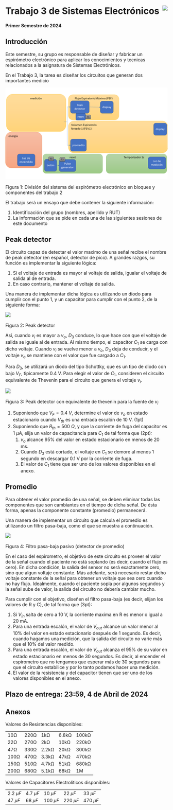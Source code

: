 # <img src="https://julianodb.github.io/SISTEMAS_ELECTRONICOS_PARA_INGENIERIA_BIOMEDICA/img/logo_fing.png?raw=true" align="right" height="45"> Trabajo 3 de Sistemas Electrónicos

#### Primer Semestre de 2024

## Introducción

Este semestre, su grupo es responsable de diseñar y fabricar un espirómetro electrónico para aplicar los conocimientos y tecnicas relacionados a la asignatura de Sistemas Electrónicos. 

En el Trabajo 3, la tarea es diseñar los circuitos que generan dos importantes medicio

![T1](../img/T3_blocks.png)

Figura 1: División del sistema del espirómetro electrónico en bloques y componentes del trabajo 2

El trabajo será un ensayo que debe contener la siguiente información:

1. Identificación del grupo (nombres, apellido y RUT)
1. La información que se pide en cada una de las siguientes sesiones de este documento

## Peak detector

El circuito capaz de detectar el valor maximo de una señal recibe el nombre de peak detector (en español, detector de pico). A grandes razgos, su función es implementar la siguiente lógica:

1. Si el voltaje de entrada es mayor al voltaje de salida, igualar el voltaje de salida al de entrada.
1. En caso contrario, mantener el voltaje de salida.

Una manera de implementar dicha lógica es utilizando un diodo para cumplir con el punto 1, y un capacitor para cumplir con el punto 2, de la siguiente forma:

<img src="https://julianodb.github.io/electronic_circuits_diagrams/peak_detector.png" width="200">

Figura 2: Peak detector

Así, cuando $v_i$ es mayor a $v_o$, $D_3$ conduce, lo que hace con que el voltaje de salida se iguale al de entrada. Al mismo tiempo, el capacitor $C_1$ se carga con dicho voltaje. Cuando $v_i$ se vuelve menor a $v_o$, $D_3$ deja de conducir, y el voltaje $v_o$ se mantiene con el valor que fue cargado a $C_1$.

Para $D_3$, se utilizará un diodo del tipo Schottky, que es un tipo de diodo con bajo $V_F$, tipicamente 0.4 V. Para elegir el valor de $C_1$, consideren el circuito equivalente de Thevenin para el circuito que genera el voltaje $v_i$.

<img src="https://julianodb.github.io/electronic_circuits_diagrams/peak_detector_thevenin.png" width="400">

Figura 3: Peak detector con equivalente de thevenin para la fuente de $v_i$

1. Suponiendo que $V_F=0.4\ V$, determine el valor de $v_o$ en estado estacionario cuando $V_{th}$ es una entrada escalón de 10 V. (1pt)
1. Suponiendo que $R_{th} = 500\ \Omega$, y que la corriente de fuga del capacitor es $1\ \mu A$, elija un valor de capacitancia para $C_1$ de tal forma que (2pt):
   1. $v_o$ alcance 95% del valor en estado estacionario en menos de 20 ms.
   1. Cuando $D_3$ está cortado, el voltaje en $C_1$ se demore al menos 1 segundo en descargar 0.1 V por la corriente de fuga. 
   1. El valor de $C_1$ tiene que ser uno de los valores disponibles en el anexo.

## Promedio

Para obtener el valor promedio de una señal, se deben eliminar todas las componentes que son cambiantes en el tiempo de dicha señal. De ésta forma, apenas la componente constante (promedio) permanecerá. 

Una manera de implementar un circuito que calcula el promedio es utilizando un filtro pasa-baja, como el que se muestra a continuación.

<img src="https://julianodb.github.io/electronic_circuits_diagrams/RC_lowpass.png" width="200">

Figura 4: Filtro pasa-baja pasivo (detector de promedio)

En el caso del espirometro, el objetivo de este circuito es proveer el valor de la señal cuando el paciente no está soplando (es decir, cuando el flujo es cero). En dicha condición, la salida del sensor no será exactamente cero, sino que algun voltaje constante. Más adelante, será necesario restar dicho voltaje constante de la señal para obtener un voltaje que sea cero cuando no hay flujo. Idealmente, cuando el paciente sopla por algunos segundos y la señal sube de valor, la salida del circuito no debería cambiar mucho.

Para cumplir con el objetivo, diseñen el filtro pasa-baja (es decir, elijan los valores de R y C), de tal forma que (3pt):

1. Si $V_{in}$ salta de cero a 10 V, la corriente maxima en R es menor o igual a 20 mA.
1. Para una entrada escalón, el valor de $V_{out}$ alcance un valor menor al 10% del valor en estado estacionario después de 1 segundo. Es decir, cuando hagamos una medición, que la salida del circuito no varie más que el 10% del valor medido.
1. Para una entrada escalón, el valor de $V_{out}$ alcanza el 95% de su valor en estado estacionario en menos de 30 segundos. Es decir, al encender el espirometro que no tengamos que esperar más de 30 segundos para que el circuito estabilice y por lo tanto podamos hacer una medición.
1. El valor de la resistencia y del capacitor tienen que ser uno de los valores disponibles en el anexo.

## Plazo de entrega: 23:59, 4 de Abril de 2024

## Anexos

Valores de Resistencias disponibles:

|   |  |        |       |  |
|------|------|-----------|------------|-------|
| 10Ω  | 220Ω | 1kΩ       | 6.8kΩ      | 100kΩ |
| 22Ω  | 270Ω | 2kΩ       | 10kΩ       | 220kΩ |
| 47Ω  | 330Ω | 2.2kΩ     | 20kΩ       | 300kΩ |
| 100Ω | 470Ω | 3.3kΩ     | 47kΩ       | 470kΩ |
| 150Ω | 510Ω | 4.7kΩ     | 51kΩ       | 680kΩ |
| 200Ω | 680Ω | 5.1kΩ     | 68kΩ       | 1M    |

Valores de Capacitores Electrolíticos disponibles:

|   |  |        |       |  |
|------|------|-----------|------------|-------|
| $2.2\ \mu F$  | $4.7\ \mu F$ | $10\ \mu F$  | $22\ \mu F$ | $33\ \mu F$ |
| $47\ \mu F$  | $68\ \mu F$ | $100\ \mu F$ | $220\ \mu F$ | $470\ \mu F$ |